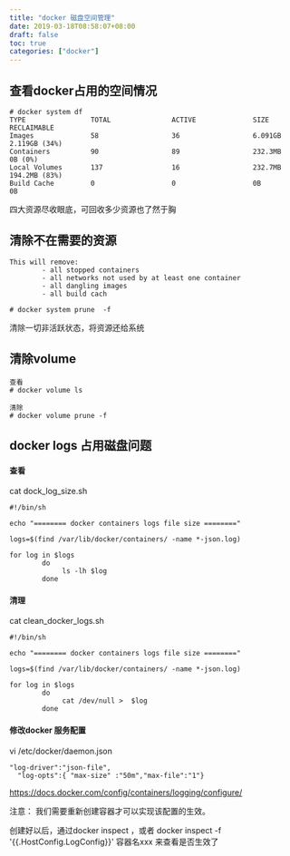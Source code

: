 ```yaml
---
title: "docker 磁盘空间管理"
date: 2019-03-18T08:58:07+08:00
draft: false
toc: true
categories: ["docker"]
---
```


## 查看docker占用的空间情况

```
# docker system df 
TYPE                TOTAL               ACTIVE              SIZE                RECLAIMABLE
Images              58                  36                  6.091GB             2.119GB (34%)
Containers          90                  89                  232.3MB             0B (0%)
Local Volumes       137                 16                  232.7MB             194.2MB (83%)
Build Cache         0                   0                   0B                  0B

```
四大资源尽收眼底，可回收多少资源也了然于胸

## 清除不在需要的资源

```
This will remove:
        - all stopped containers
        - all networks not used by at least one container
        - all dangling images
        - all build cach

# docker system prune  -f
```
清除一切非活跃状态，将资源还给系统

## 清除volume

```
查看
# docker volume ls

清除
# docker volume prune -f
```

## docker logs 占用磁盘问题

#### 查看
cat dock_log_size.sh 
```
#!/bin/sh

echo "======== docker containers logs file size ========"  

logs=$(find /var/lib/docker/containers/ -name *-json.log)  

for log in $logs  
        do  
             ls -lh $log   
        done  

```

#### 清理
cat clean_docker_logs.sh 
```
#!/bin/sh

echo "======== docker containers logs file size ========"  

logs=$(find /var/lib/docker/containers/ -name *-json.log)  

for log in $logs  
        do  
             cat /dev/null >  $log   
        done  

```

#### 修改docker 服务配置
 
vi /etc/docker/daemon.json
```
"log-driver":"json-file",
  "log-opts":{ "max-size" :"50m","max-file":"1"}
```


https://docs.docker.com/config/containers/logging/configure/

注意： 我们需要重新创建容器才可以实现该配置的生效。

创建好以后，通过docker inspect ，或者 docker inspect -f '{{.HostConfig.LogConfig}}' 容器名xxx 来查看是否生效了
